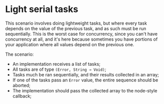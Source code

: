Light serial tasks
==================

This scenario involves doing lightweight tasks, but where every task depends on
the value of the previous task, and as such must be run sequentially. This is
the worst case for concurrency, since you can't have concurrency at all, and
it's here because sometimes you have portions of your application where all
values depend on the previous one.

The scenario:

* An implementation receives a list of tasks;
* All tasks are of type `(Error, String → Void)`;
* Tasks much be ran sequentially, and their results collected in an array;
* If one of the tasks pass an `Error` value, the entire sequence should be
  aborted;
* The implementation should pass the collected array to the node-style
  callback;



